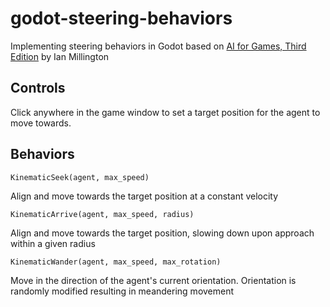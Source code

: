 # godot-steering-behaviors
Implementing steering behaviors in Godot based on [AI for Games, Third Edition](https://www.goodreads.com/book/show/41755104-ai-for-games-third-edition)  by Ian Millington


## Controls

Click anywhere in the game window to set a target position for the agent to move towards.


## Behaviors

`KinematicSeek(agent, max_speed)` 

Align and move towards the target position at a constant velocity

`KinematicArrive(agent, max_speed, radius)`

Align and move towards the target position, slowing down upon approach within a given radius

`KinematicWander(agent, max_speed, max_rotation)`

Move in the direction of the agent's current orientation. Orientation is randomly modified resulting in meandering movement
